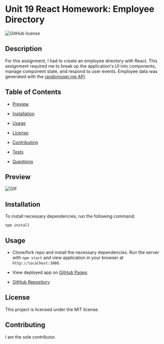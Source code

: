 # Unit 19 React Homework: Employee Directory

![GitHub license](https://img.shields.io/badge/license-MIT-blue.svg)

## Description

For this assignment, I had to create an employee directory with React. This assignment required me to break up the application's UI into components, manage component state, and respond to user events. Employee data was generated with the [randomuser.me API](https://randomuser.me).

## Table of Contents

* [Preview](#preview)

* [Installation](#installation)

* [Usage](#usage)

* [License](#license)

* [Contributing](#contributing)

* [Tests](#tests)

* [Questions](#questions)

## Preview
![GIF](./assets/employee_dir_demo.gif)

## Installation

To install necessary dependencies, run the following command:

```
npm install
```

## Usage

* Clone/fork repo and install the necessary dependencies. Run the server with `npm start` and view application in your browser at `http://localhost:3000`.

* View deployed app on [GitHub Pages](https://ru14.github.io/Employee-Directory/?).
* [GitHub Repository](https://github.com/ru14/Employee-Directory)

## License

This project is licensed under the MIT license.

## Contributing

I am the sole contributor.
